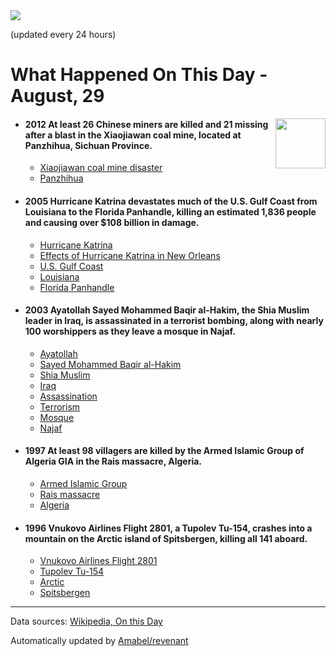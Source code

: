 <img src="https://img.shields.io/badge/last%20updated%20at-2020--08--29%2000%3A14%20(UTC)-brightgreen?style=for-the-badge">

(updated every 24 hours)

# What Happened On This Day - August, 29

<img align="right" src="https://user-images.githubusercontent.com/12688422/87848414-3e9d0800-c91b-11ea-84df-7ebcb2c52b8d.png" width="80px">

- #### 2012 At least 26 Chinese miners are killed and 21 missing after a blast in the Xiaojiawan coal mine, located at Panzhihua, Sichuan Province.

  - [Xiaojiawan coal mine disaster](https://wikipedia.org/wiki/Xiaojiawan_coal_mine_disaster)
  - [Panzhihua](https://wikipedia.org/wiki/Panzhihua)

- #### 2005 Hurricane Katrina devastates much of the U.S. Gulf Coast from Louisiana to the Florida Panhandle, killing an estimated 1,836 people and causing over $108 billion in damage.

  - [Hurricane Katrina](https://wikipedia.org/wiki/Hurricane_Katrina)
  - [Effects of Hurricane Katrina in New Orleans](https://wikipedia.org/wiki/Effects_of_Hurricane_Katrina_in_New_Orleans)
  - [U.S. Gulf Coast](https://wikipedia.org/wiki/U.S._Gulf_Coast)
  - [Louisiana](https://wikipedia.org/wiki/Louisiana)
  - [Florida Panhandle](https://wikipedia.org/wiki/Florida_Panhandle)

- #### 2003 Ayatollah Sayed Mohammed Baqir al-Hakim, the Shia Muslim leader in Iraq, is assassinated in a terrorist bombing, along with nearly 100 worshippers as they leave a mosque in Najaf.

  - [Ayatollah](https://wikipedia.org/wiki/Ayatollah)
  - [Sayed Mohammed Baqir al-Hakim](https://wikipedia.org/wiki/Sayed_Mohammed_Baqir_al-Hakim)
  - [Shia Muslim](https://wikipedia.org/wiki/Shia_Muslim)
  - [Iraq](https://wikipedia.org/wiki/Iraq)
  - [Assassination](https://wikipedia.org/wiki/Assassination)
  - [Terrorism](https://wikipedia.org/wiki/Terrorism)
  - [Mosque](https://wikipedia.org/wiki/Mosque)
  - [Najaf](https://wikipedia.org/wiki/Najaf)

- #### 1997 At least 98 villagers are killed by the Armed Islamic Group of Algeria GIA in the Rais massacre, Algeria.

  - [Armed Islamic Group](https://wikipedia.org/wiki/Armed_Islamic_Group)
  - [Rais massacre](https://wikipedia.org/wiki/Rais_massacre)
  - [Algeria](https://wikipedia.org/wiki/Algeria)

- #### 1996 Vnukovo Airlines Flight 2801, a Tupolev Tu-154, crashes into a mountain on the Arctic island of Spitsbergen, killing all 141 aboard.

  - [Vnukovo Airlines Flight 2801](https://wikipedia.org/wiki/Vnukovo_Airlines_Flight_2801)
  - [Tupolev Tu-154](https://wikipedia.org/wiki/Tupolev_Tu-154)
  - [Arctic](https://wikipedia.org/wiki/Arctic)
  - [Spitsbergen](https://wikipedia.org/wiki/Spitsbergen)
---

Data sources: [Wikipedia, On this Day](https://byabbe.se/on-this-day/)

Automatically updated by [Amabel/revenant](https://github.com/Amabel/revenant)